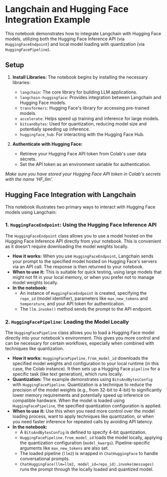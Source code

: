 # Langchain and Hugging Face Integration Example

This notebook demonstrates how to integrate Langchain with Hugging Face models, utilizing both the Hugging Face Inference API (via `HuggingFaceEndpoint`) and local model loading with quantization (via `HuggingFacePipeline`).

## Setup

1.  **Install Libraries:** The notebook begins by installing the necessary libraries:
    *   `langchain`: The core library for building LLM applications.
    *   `langchain-huggingface`: Provides integration between Langchain and Hugging Face models.
    *   `transformers`: Hugging Face's library for accessing pre-trained models.
    *   `accelerate`: Helps speed up training and inference for large models.
    *   `bitsandbytes`: Used for quantization, reducing model size and potentially speeding up inference.
    *   `huggingface_hub`: For interacting with the Hugging Face Hub.

2.  **Authenticate with Hugging Face:**
    *   Retrieve your Hugging Face API token from Colab's user data secrets.
    *   Set the API token as an environment variable for authentication.


*Make sure you have stored your Hugging Face API token in Colab's secrets with the name 'HF_llm'.*

## Hugging Face Integration with Langchain

This notebook illustrates two primary ways to interact with Hugging Face models using Langchain:

### 1. `HuggingFaceEndpoint`: Using the Hugging Face Inference API

The `HuggingFaceEndpoint` class allows you to use a model hosted on the Hugging Face Inference API directly from your notebook. This is convenient as it doesn't require downloading the model weights locally.

*   **How it works:** When you use `HuggingFaceEndpoint`, Langchain sends your prompt to the specified model hosted on Hugging Face's servers via an API call. The response is then returned to your notebook.
*   **When to use it:** This is suitable for quick testing, using large models that might not fit in your local memory, or when you prefer not to manage model weights locally.
*   **In the notebook:**
    *   An instance of `HuggingFaceEndpoint` is created, specifying the `repo_id` (model identifier), parameters like `max_new_tokens` and `temperature`, and your API token for authentication.
    *   The `llm.invoke()` method sends the prompt to the API endpoint.
 
### 2. `HuggingFacePipeline`: Loading the Model Locally

The `HuggingFacePipeline` class allows you to load a Hugging Face model directly into your notebook's environment. This gives you more control and can be necessary for certain workflows, especially when combined with techniques like quantization.

*   **How it works:** `HuggingFacePipeline.from_model_id` downloads the specified model weights and configuration to your local runtime (in this case, the Colab instance). It then sets up a Hugging Face `pipeline` for a specific task (like text generation), which runs locally.
*   **Quantization:** The example demonstrates using `BitsAndBytesConfig` with `HuggingFacePipeline`. Quantization is a technique to reduce the precision of the model weights (e.g., from 32-bit to 4-bit) to significantly lower memory requirements and potentially speed up inference on compatible hardware. When the model is loaded using `HuggingFacePipeline`, the specified quantization configuration is applied.
*   **When to use it:** Use this when you need more control over the model loading process, want to apply techniques like quantization, or when you need faster inference for repeated calls by avoiding API latency.
*   **In the notebook:**
    *   A `BitsAndBytesConfig` is defined to specify 4-bit quantization.
    *   `HuggingFacePipeline.from_model_id` loads the model locally, applying the quantization configuration (`model_kwargs`). Pipeline-specific arguments like `max_new_tokens` are also set.
    *   The loaded pipeline (`llm2`) is wrapped in `ChatHuggingFace` to handle conversational prompts.
    *   `ChatHuggingFace(llm=llm2, model_id=repo_id).invoke(messages)` runs the prompt through the locally loaded and quantized model.
